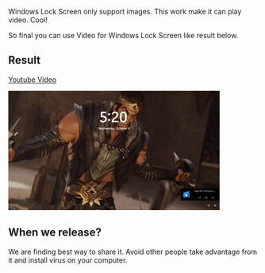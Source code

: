 Windows Lock Screen only support images. This work make it can play video. Cool!

So final you can use Video for Windows Lock Screen like result below.

## Result
[Youtube Video](https://www.youtube.com/watch?v=8iPSFgjOT_g&ab_channel=Noncheat)

![result](/result.gif)

## When we release?
We are finding best way to share it. Avoid other people take advantage from it and install virus on your computer.